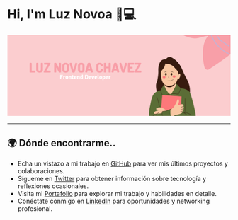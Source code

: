 # Hi, I'm Luz Novoa 👋💻

![Banner](./bannerLN.png)

---

##  🌍 Dónde encontrarme..

- Echa un vistazo a mi trabajo en [GitHub](https://github.com/tu-usuario) para ver mis últimos proyectos y colaboraciones.
- Sígueme en [Twitter](https://twitter.com/tu-usuario) para obtener información sobre tecnología y reflexiones ocasionales.
- Visita mi [Portafolio](https://tu-portfolio.com) para explorar mi trabajo y habilidades en detalle.
- Conéctate conmigo en [LinkedIn](https://www.linkedin.com/in/tu-usuario) para oportunidades y networking profesional.
